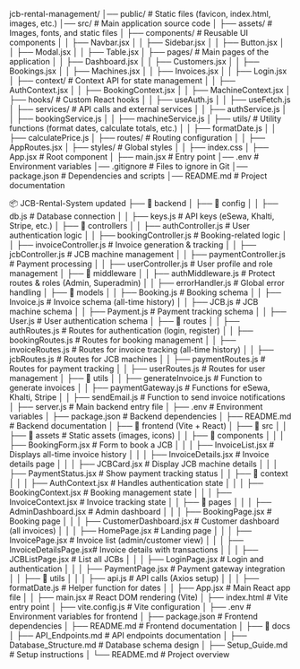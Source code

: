 jcb-rental-management/
│── public/                 # Static files (favicon, index.html, images, etc.)
│── src/                    # Main application source code
│   ├── assets/             # Images, fonts, and static files
│   ├── components/         # Reusable UI components
│   │   ├── Navbar.jsx
│   │   ├── Sidebar.jsx
│   │   ├── Button.jsx
│   │   ├── Modal.jsx
│   │   ├── Table.jsx
│   ├── pages/              # Main pages of the application
│   │   ├── Dashboard.jsx
│   │   ├── Customers.jsx
│   │   ├── Bookings.jsx
│   │   ├── Machines.jsx
│   │   ├── Invoices.jsx
│   │   ├── Login.jsx
│   ├── context/            # Context API for state management
│   │   ├── AuthContext.jsx
│   │   ├── BookingContext.jsx
│   │   ├── MachineContext.jsx
│   ├── hooks/              # Custom React hooks
│   │   ├── useAuth.js
│   │   ├── useFetch.js
│   ├── services/           # API calls and external services
│   │   ├── authService.js
│   │   ├── bookingService.js
│   │   ├── machineService.js
│   ├── utils/              # Utility functions (format dates, calculate totals, etc.)
│   │   ├── formatDate.js
│   │   ├── calculatePrice.js
│   ├── routes/             # Routing configuration
│   │   ├── AppRoutes.jsx
│   ├── styles/             # Global styles
│   │   ├── index.css
│   ├── App.jsx             # Root component
│   ├── main.jsx            # Entry point
│── .env                    # Environment variables
│── .gitignore              # Files to ignore in Git
│── package.json            # Dependencies and scripts
│── README.md               # Project documentation



<!-- ========================================================================================= -->

📦 JCB-Rental-System updated
├── 📂 backend
│   ├── 📂 config
│   │   ├── db.js                  # Database connection
│   │   ├── keys.js                # API keys (eSewa, Khalti, Stripe, etc.)
│   ├── 📂 controllers
│   │   ├── authController.js      # User authentication logic
│   │   ├── bookingController.js   # Booking-related logic
│   │   ├── invoiceController.js   # Invoice generation & tracking
│   │   ├── jcbController.js       # JCB machine management
│   │   ├── paymentController.js   # Payment processing
│   │   ├── userController.js      # User profile and role management
│   ├── 📂 middleware
│   │   ├── authMiddleware.js      # Protect routes & roles (Admin, Superadmin)
│   │   ├── errorHandler.js        # Global error handling
│   ├── 📂 models
│   │   ├── Booking.js             # Booking schema
│   │   ├── Invoice.js             # Invoice schema (all-time history)
│   │   ├── JCB.js                 # JCB machine schema
│   │   ├── Payment.js             # Payment tracking schema
│   │   ├── User.js                # User authentication schema
│   ├── 📂 routes
│   │   ├── authRoutes.js          # Routes for authentication (login, register)
│   │   ├── bookingRoutes.js       # Routes for booking management
│   │   ├── invoiceRoutes.js       # Routes for invoice tracking (all-time history)
│   │   ├── jcbRoutes.js           # Routes for JCB machines
│   │   ├── paymentRoutes.js       # Routes for payment tracking
│   │   ├── userRoutes.js          # Routes for user management
│   ├── 📂 utils
│   │   ├── generateInvoice.js     # Function to generate invoices
│   │   ├── paymentGateway.js      # Functions for eSewa, Khalti, Stripe
│   │   ├── sendEmail.js           # Function to send invoice notifications
│   ├── server.js                  # Main backend entry file
│   ├── .env                       # Environment variables
│   ├── package.json               # Backend dependencies
│   ├── README.md                   # Backend documentation
│
├── 📂 frontend (Vite + React)
│   ├── 📂 src
│   │   ├── 📂 assets               # Static assets (images, icons)
│   │   ├── 📂 components
│   │   │   ├── BookingForm.jsx       # Form to book a JCB
│   │   │   ├── InvoiceList.jsx       # Displays all-time invoice history
│   │   │   ├── InvoiceDetails.jsx    # Invoice details page
│   │   │   ├── JCBCard.jsx           # Display JCB machine details
│   │   │   ├── PaymentStatus.jsx     # Show payment tracking status
│   │   ├── 📂 context
│   │   │   ├── AuthContext.jsx        # Handles authentication state
│   │   │   ├── BookingContext.jsx     # Booking management state
│   │   │   ├── InvoiceContext.jsx     # Invoice tracking state
│   │   ├── 📂 pages
│   │   │   ├── AdminDashboard.jsx    # Admin dashboard
│   │   │   ├── BookingPage.jsx       # Booking page
│   │   │   ├── CustomerDashboard.jsx # Customer dashboard (all invoices)
│   │   │   ├── HomePage.jsx          # Landing page
│   │   │   ├── InvoicePage.jsx       # Invoice list (admin/customer view)
│   │   │   ├── InvoiceDetailsPage.jsx# Invoice details with transactions
│   │   │   ├── JCBListPage.jsx       # List all JCBs
│   │   │   ├── LoginPage.jsx         # Login and authentication
│   │   │   ├── PaymentPage.jsx       # Payment gateway integration
│   │   ├── 📂 utils
│   │   │   ├── api.js                # API calls (Axios setup)
│   │   │   ├── formatDate.js         # Helper function for dates
│   │   ├── App.jsx                    # Main React app file
│   │   ├── main.jsx                   # React DOM rendering (Vite)
│   ├── index.html                      # Vite entry point
│   ├── vite.config.js                   # Vite configuration
│   ├── .env                              # Environment variables for frontend
│   ├── package.json                      # Frontend dependencies
│   ├── README.md                          # Frontend documentation
│
├── 📂 docs
│   ├── API_Endpoints.md              # API endpoints documentation
│   ├── Database_Structure.md         # Database schema design
│   ├── Setup_Guide.md                # Setup instructions
│
└── README.md                         # Project overview

